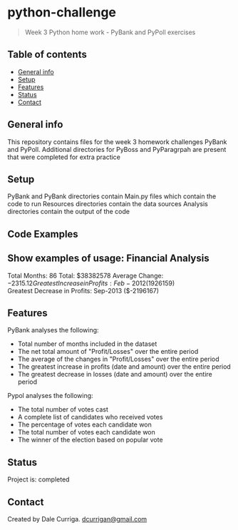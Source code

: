 # python-challenge

> Week 3 Python home work - PyBank and PyPoll exercises

## Table of contents
* [General info](#general-info)
* [Setup](#setup)
* [Features](#features)
* [Status](#status)
* [Contact](#contact)

## General info
This repository contains files for the week 3 homework challenges PyBank and PyPoll. Additional directories for PyBoss and PyParagrpah are present that were completed for extra practice 

## Setup
PyBank and PyBank directories contain Main.py files which contain the code to run
Resources directories contain the data sources
Analysis directories contain the output of the code

## Code Examples
Show examples of usage:
Financial Analysis
----------------------------
Total Months: 86
Total: $38382578
Average Change: $-2315.12
Greatest Increase in Profits: Feb-2012 ($1926159)      
Greatest Decrease in Profits: Sep-2013 ($-2196167)    

## Features
PyBank analyses the following:
* Total number of months included in the dataset
* The net total amount of "Profit/Losses" over the entire period
* The average of the changes in "Profit/Losses" over the entire period
* The greatest increase in profits (date and amount) over the entire period
* The greatest decrease in losses (date and amount) over the entire period

Pypol analyses the following:
* The total number of votes cast
* A complete list of candidates who received votes
* The percentage of votes each candidate won
* The total number of votes each candidate won
* The winner of the election based on popular vote

## Status
Project is: completed

## Contact
Created by Dale Curriga. dcurrigan@gmail.com
